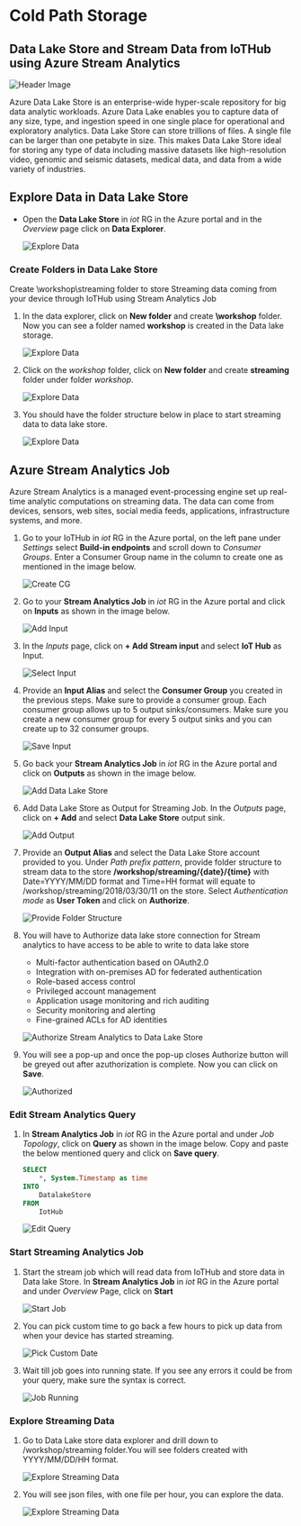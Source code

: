 # Cold Path Storage

## Data Lake Store and Stream Data from IoTHub using Azure Stream Analytics

![Header Image](images/datalakestore.jpg)

Azure Data Lake Store is an enterprise-wide hyper-scale repository for big data analytic workloads. Azure Data Lake enables you to capture data of any size, type, and ingestion speed in one single place for operational and exploratory analytics. Data Lake Store can store trillions of files. A single file can be larger than one petabyte in size. This makes Data Lake Store ideal for storing any type of data including massive datasets like high-resolution video, genomic and seismic datasets, medical data, and data from a wide variety of industries.

## Explore Data in Data Lake Store

* Open the **Data Lake Store** in *iot* RG in the Azure portal and in the *Overview* page click on **Data Explorer**.

   ![Explore Data](images/03_Datalake_Store_Date_Explore.png)

### Create Folders in Data Lake Store

Create \workshop\streaming folder to store Streaming data coming from your device through IoTHub using Stream Analytics Job

1. In the data explorer, click on **New folder** and create **\workshop** folder. Now you can see a folder named **workshop** is created in the Data lake storage.

   ![Explore Data](images/04_Datalake_Store_Date_Explore_create_folder_workshop.png)

1. Click on the *workshop* folder, click on **New folder** and create **streaming** folder under folder *workshop*.

   ![Explore Data](images/05_Datalake_Store_Date_Explore_create_folder_workshop_streaming.png)

1. You should have the folder structure below in place to start streaming data to data lake store.

   ![Explore Data](images/06_Datalake_Store_Date_Explore_created_folder.png)

## Azure Stream Analytics Job

Azure Stream Analytics is a managed event-processing engine set up real-time analytic computations on streaming data. The data can come from devices, sensors, web sites, social media feeds, applications, infrastructure systems, and more.

1. Go to your IoTHub in *iot* RG in the Azure portal, on the left pane under *Settings* select **Build-in endpoints** and scroll down to *Consumer Groups*. Enter a Consumer Group name in the column to create one as mentioned in the image below.

   ![Create CG](images/Create_CG.png)

1. Go to your **Stream Analytics Job** in *iot* RG in the Azure portal and click on **Inputs** as shown in the image below.

   ![Add Input](images/09_Add_Input.png)

1. In the *Inputs* page, click on **+ Add Stream input** and select **IoT Hub** as Input.

   ![Select Input](images/10_Add_IoTHub.png)

1. Provide an **Input Alias** and select the **Consumer Group** you created in the previous steps. Make sure to provide a consumer group. Each consumer group allows up to 5 output sinks/consumers. Make sure you create a new consumer group for every 5 output sinks and you can create up to 32 consumer groups.

   ![Save Input](images/11_Save_IoTHub.png)

1. Go back your **Stream Analytics Job** in *iot* RG in the Azure portal and click on **Outputs** as shown in the image below. 

   ![Add Data Lake Store](images/12_Add_Data_Lake_Store.png)

1. Add Data Lake Store as Output for Streaming Job. In the *Outputs* page, click on **+ Add** and select **Data Lake Store** output sink.

   ![Add Output](images/13_Add_Output.png)

1. Provide an **Output Alias** and select the Data Lake Store account provided to you. Under *Path prefix pattern*, provide folder structure to stream data to the store **/workshop/streaming/{date}/{time}** with Date=YYYY/MM/DD format and Time=HH format will equate to /workshop/streaming/2018/03/30/11 on the store. Select *Authentication mode* as **User Token** and click on **Authorize**.

   ![Provide Folder Structure](images/14_Save_Output.png)

1. You will have to Authorize data lake store connection for Stream analytics to have access to be able to write to data lake store

   - Multi-factor authentication based on OAuth2.0
   - Integration with on-premises AD for federated authentication
   - Role-based access control
   - Privileged account management
   - Application usage monitoring and rich auditing
   - Security monitoring and alerting
   - Fine-grained ACLs for AD identities

   ![Authorize Stream Analytics to Data Lake Store](images/15_Save_Output_2.png)

1. You will see a pop-up and once the pop-up closes Authorize button will be greyed out after azuthorization is complete. Now you can click on **Save**.

   ![Authorized](images/16_Save_Output_3.png)

### Edit Stream Analytics Query

1. In **Stream Analytics Job** in *iot* RG in the Azure portal and under *Job Topology*, click on **Query** as shown in the image below. Copy and paste the below mentioned query and click on **Save query**.

   ```sql
   SELECT
       *, System.Timestamp as time
   INTO
       DatalakeStore
   FROM
       IotHub
   ```

   ![Edit Query](images/17_Edit_Query.png)

### Start Streaming Analytics Job

1. Start the stream job which will read data from IoTHub and store data in Data lake Store. In **Stream Analytics Job** in *iot* RG in the Azure portal and under *Overview* Page, click on **Start**

   ![Start Job](images/20_Start_Stream_Analytics_Job.png)

1. You can pick custom time to go back a few hours to pick up data from when your device has started streaming.

   ![Pick Custom Date](images/21_Start_custom.png)

1. Wait till job goes into running state. If you see any errors it could be from your query, make sure the syntax is correct.

   ![Job Running](images/22_running.png)

### Explore Streaming Data

1. Go to Data Lake store data explorer and drill down to /workshop/streaming folder.You will see folders created with YYYY/MM/DD/HH format. 

   ![Explore Streaming Data](images/23_datalake_store_explore_streaming_data.png)

1. You will see json files, with one file per hour, you can explore the data.

   ![Explore Streaming Data](images/24_datalake_file.png)
